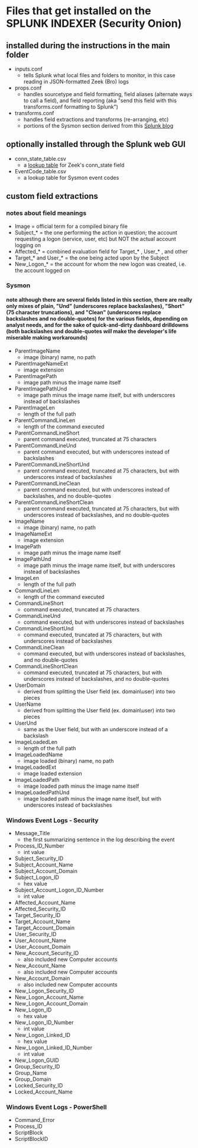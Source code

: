 # Files that get installed on the SPLUNK INDEXER (Security Onion)

## installed during the instructions in the main folder
- inputs.conf
	- tells Splunk what local files and folders to monitor, in this case reading in JSON-formatted Zeek (Bro) logs
- props.conf
	- handles sourcetype and field formatting, field aliases (alternate ways to call a field), and field reporting (aka "send this field with this transforms.conf formatting to Splunk")
- transforms.conf
	- handles field extractions and transforms (re-arranging, etc)
	- portions of the Sysmon section derived from this [Splunk blog](https://www.splunk.com/blog/2014/11/24/monitoring-network-traffic-with-sysmon-and-splunk.html)

## optionally installed through the Splunk web GUI
- conn_state_table.csv
	- a [lookup table](https://docs.splunk.com/Documentation/Splunk/7.3.1/Knowledge/DefineanautomaticlookupinSplunkWeb) for Zeek's conn_state field
- EventCode_table.csv
	- a lookup table for Sysmon event codes

## custom field extractions

### notes about field meanings
- Image = official term for a compiled binary file
- Subject_* = the one performing the action in question; the account requesting a logon (service, user, etc) but NOT the actual account logging on
- Affected_* = combined evaluation field for Target_* , User_* , and other
- Target_* and User_* = the one being acted upon by the Subject
- New_Logon_* = the account for whom the new logon was created, i.e. the account logged on

### Sysmon
#### note although there are several fields listed in this section, there are really only mixes of plain, "Und" (underscores replace backslashes), "Short" (75 character truncations), and "Clean" (underscores replace backslashes and no double-quotes) for the various fields, depending on analyst needs, and for the sake of quick-and-dirty dashboard drilldowns (both backslashes and double-quotes *will* make the developer's life miserable making workarounds)
- ParentImageName
	- image (binary) name, no path
- ParentImageNameExt
	- image extension
- ParentImagePath
	- image path minus the image name itself
- ParentImagePathUnd
	- image path minus the image name itself, but with underscores instead of backslashes
- ParentImageLen
	- length of the full path
- ParentCommandLineLen
	- length of the command executed
- ParentCommandLineShort
	- parent command executed, truncated at 75 characters
- ParentCommandLineUnd
	- parent command executed, but with underscores instead of backslashes
- ParentCommandLineShortUnd
	- parent command executed, truncated at 75 characters, but with underscores instead of backslashes
- ParentCommandLineClean
	- parent command executed, but with underscores instead of backslashes, and no double-quotes
- ParentCommandLineShortClean
	- parent command executed, truncated at 75 characters, but with underscores instead of backslashes, and no double-quotes
- ImageName
	- image (binary) name, no path
- ImageNameExt
	- image extension
- ImagePath
	- image path minus the image name itself
- ImagePathUnd
	- image path minus the image name itself, but with underscores instead of backslashes
- ImageLen
	- length of the full path
- CommandLineLen
	- length of the command executed
- CommandLineShort
	- command executed, truncated at 75 characters
- CommandLineUnd
	- command executed, but with underscores instead of backslashes
- CommandLineShortUnd
	- command executed, truncated at 75 characters, but with underscores instead of backslashes
- CommandLineClean
	- command executed, but with underscores instead of backslashes, and no double-quotes
- CommandLineShortClean
	- command executed, truncated at 75 characters, but with underscores instead of backslashes, and no double-quotes
- UserDomain
	- derived from splitting the User field (ex. domain\user) into two pieces
- UserName
	- derived from splitting the User field (ex. domain\user) into two pieces
- UserUnd
	- same as the User field, but with an underscore instead of a backslash
- ImageLoadedLen
	- length of the full path
- ImageLoadedName
	- image loaded (binary) name, no path
- ImageLoadedExt
	- image loaded extension
- ImageLoadedPath
	- image loaded path minus the image name itself
- ImageLoadedPathUnd
	- image loaded path minus the image name itself, but with underscores instead of backslashes

### Windows Event Logs - Security
- Message_Title
	- the first summarizing sentence in the log describing the event
- Process_ID_Number
	- int value
- Subject_Security_ID
- Subject_Account_Name
- Subject_Account_Domain
- Subject_Logon_ID
	- hex value
- Subject_Account_Logon_ID_Number
	- int value
- Affected_Account_Name
- Affected_Security_ID
- Target_Security_ID
- Target_Account_Name
- Target_Account_Domain
- User_Security_ID
- User_Account_Name
- User_Account_Domain
- New_Account_Security_ID
	- also included new Computer accounts
- New_Account_Name
	- also included new Computer accounts
- New_Account_Domain
	- also included new Computer accounts
- New_Logon_Security_ID
- New_Logon_Account_Name
- New_Logon_Account_Domain
- New_Logon_ID
	- hex value
- New_Logon_ID_Number
	- int value
- New_Logon_Linked_ID
	- hex value
- New_Logon_Linked_ID_Number
	- int value
- New_Logon_GUID
- Group_Security_ID
- Group_Name
- Group_Domain
- Locked_Security_ID
- Locked_Account_Name

### Windows Event Logs - PowerShell
- Command_Error
- Process_ID
- ScriptBlock
- ScriptBlockID
